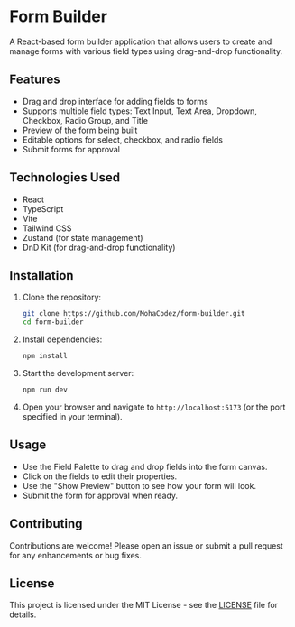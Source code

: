 # Form Builder

A React-based form builder application that allows users to create and manage forms with various field types using drag-and-drop functionality.

## Features

- Drag and drop interface for adding fields to forms
- Supports multiple field types: Text Input, Text Area, Dropdown, Checkbox, Radio Group, and Title
- Preview of the form being built
- Editable options for select, checkbox, and radio fields
- Submit forms for approval

## Technologies Used

- React
- TypeScript
- Vite
- Tailwind CSS
- Zustand (for state management)
- DnD Kit (for drag-and-drop functionality)

## Installation

1. Clone the repository:
   ```bash
   git clone https://github.com/MohaCodez/form-builder.git
   cd form-builder
   ```

2. Install dependencies:
   ```bash
   npm install
   ```

3. Start the development server:
   ```bash
   npm run dev
   ```

4. Open your browser and navigate to `http://localhost:5173` (or the port specified in your terminal).

## Usage

- Use the Field Palette to drag and drop fields into the form canvas.
- Click on the fields to edit their properties.
- Use the "Show Preview" button to see how your form will look.
- Submit the form for approval when ready.

## Contributing

Contributions are welcome! Please open an issue or submit a pull request for any enhancements or bug fixes.

## License

This project is licensed under the MIT License - see the [LICENSE](LICENSE) file for details.
